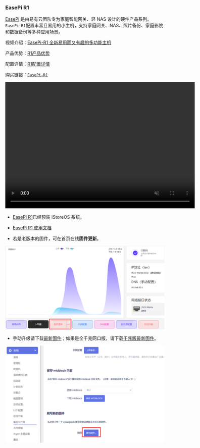 ### EasePi R1

[EasePi](/zh/guide/easepi-r1/easepi.html) 是由易有云团队专为家庭智能网关、轻 NAS 设计的硬件产品系列。 
`EasePi-R1`配置丰富且易用的小主机，支持家庭网关、NAS、照片备份、家庭影院和数据备份等多种应用场景。
<!-- 淘宝链接：[`EasePi-R1`](https://item.taobao.com/item.htm?ft=t&id=851159153974) 指的是单盘位的多功能网关。 -->

视频介绍：[EasePi-R1 全新易用而又有趣的多功能主机](https://www.bilibili.com/video/BV1hoDUYdE3q/)

产品优势：[R1产品优势](/zh/guide/easepi-r1/advantage.html)

配置详情：[R1配置详情](/zh/guide/easepi-r1/hardware.html)

购买链接：[`EasePi-R1`](https://item.taobao.com/item.htm?ft=t&id=851159153974)

<video src="https://dl.istoreos.com/iStoreOS/easepi-r1/easepi-r1-3.mp4" width="600" height="400" controls autoplay muted>
浏览器不支持视频格式.
</video>

* [EasePi R1](/zh/guide/easepi-r1/)已经预装 iStoreOS 系统。
* [EasePi R1 使用文档](https://doc.linkease.com/zh/guide/easepi-r1/)

* 若是老版本的固件，可在首页在线**固件更新**。

![install.png](./install/easepi/0.png)


* 手动升级请下载[最新固件](https://site.istoreos.com/firmware/download?devicename=easepi-r1&firmware=iStoreOS)；如果是全千兆网口版，请下载[千兆版最新固件](https://fw.koolcenter.com/iStoreOS/easepi-r1-lite/)。

![install.png](./install/easepi/1.png)
